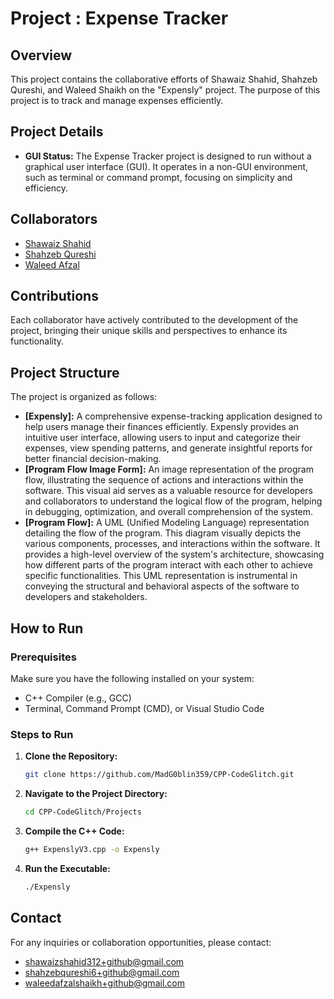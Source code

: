 # Project : Expense Tracker

## Overview

This project contains the collaborative efforts of Shawaiz Shahid, Shahzeb Qureshi, and Waleed Shaikh on the "Expensly" project. The purpose of this project is to track and manage expenses efficiently.

## Project Details

- **GUI Status:** The Expense Tracker project is designed to run without a graphical user interface (GUI). It operates in a non-GUI environment, such as terminal or command prompt, focusing on simplicity and efficiency.

## Collaborators

- [Shawaiz Shahid](https://github.com/MadG0blin359)
- [Shahzeb Qureshi](https://github.com/shahzebqureshi)
- [Waleed Afzal](https://github.com/beastwaleed)

## Contributions

Each collaborator have actively contributed to the development of the project, bringing their unique skills and perspectives to enhance its functionality.

## Project Structure

The project is organized as follows:

- **[Expensly]:** A comprehensive expense-tracking application designed to help users manage their finances efficiently. Expensly provides an intuitive user interface, allowing users to input and categorize their expenses, view spending patterns, and generate insightful reports for better financial decision-making.
- **[Program Flow Image Form]:** An image representation of the program flow, illustrating the sequence of actions and interactions within the software. This visual aid serves as a valuable resource for developers and collaborators to understand the logical flow of the program, helping in debugging, optimization, and overall comprehension of the system.
- **[Program Flow]:** A UML (Unified Modeling Language) representation detailing the flow of the program. This diagram visually depicts the various components, processes, and interactions within the software. It provides a high-level overview of the system's architecture, showcasing how different parts of the program interact with each other to achieve specific functionalities. This UML representation is instrumental in conveying the structural and behavioral aspects of the software to developers and stakeholders.

## How to Run

### Prerequisites

Make sure you have the following installed on your system:

- C++ Compiler (e.g., GCC)
- Terminal, Command Prompt (CMD), or Visual Studio Code

### Steps to Run

1. **Clone the Repository:**

   ```bash
   git clone https://github.com/MadG0blin359/CPP-CodeGlitch.git

2. **Navigate to the Project Directory:**

   ```bash
   cd CPP-CodeGlitch/Projects

3. **Compile the C++ Code:**

   ```bash
   g++ ExpenslyV3.cpp -o Expensly

4. **Run the Executable:**

   ```bash
   ./Expensly

## Contact

For any inquiries or collaboration opportunities, please contact:

- shawaizshahid312+github@gmail.com
- shahzebqureshi6+github@gmail.com
- waleedafzalshaikh+github@gmail.com
